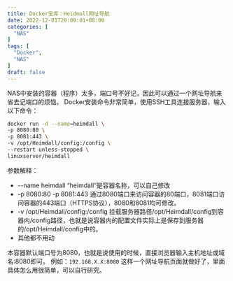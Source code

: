 ```yaml
---
title: Docker宝库：Heidmall网址导航
date: 2022-12-01T20:00:01+08:00
categories: [
  "NAS"
]
tags: [
  "Docker",
  "NAS"
]
draft: false
---
```

NAS中安装的容器（程序）太多，端口号不好记，因此可以通过一个网址导航来省去记端口的烦恼。
Docker安装命令非常简单，使用SSH工具连接服务器，输入以下命令：
```bash
docker run -d --name=heimdall \
-p 8080:80 \
-p 8081:443 \
-v /opt/Heimdall/config:/config \
--restart unless-stopped \
linuxserver/heimdall
```
参数解释：
+ --name heimdall  “heimdall”是容器名称，可以自己修改
+ -p 8080:80 -p 8081:443  通过8080端口来访问容器的80端口，8081端口访问容器的443端口（HTTPS协议），8080和8081均可修改。
+ -v /opt/Heimdall/config:/config  挂载服务器路径/opt/Heimdall/config到容器内/config路径，也就是说容器内的配置文件实际上是保存到服务器的/opt/Heimdall/config中的。
+ 其他都不用动

本容器默认端口号为8080，也就是说使用的时候，直接浏览器输入主机地址或域名:8080即可。
例如：`192.168.X.X:8080` 
这样一个网址导航页面就做好了，里面具体怎么用很简单，可以自行研究。